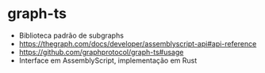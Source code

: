 # graph-ts

- Biblioteca padrão de subgraphs
- https://thegraph.com/docs/developer/assemblyscript-api#api-reference
- https://github.com/graphprotocol/graph-ts#usage
- Interface em AssemblyScript, implementação em Rust
